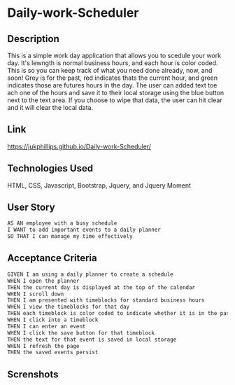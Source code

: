 # Daily-work-Scheduler

## Description

This is a simple work day application that allows you to scedule your work day. It's lewngth is normal business hours, and each hour is color coded. This is so you can keep track of what you need done already, now, and soon! Grey is for the past, red indicates thats the current hour, and green indicates those are futures hours in the day. The user can added text toe ach one of the hours and save it to their local storage using the blue button next to the text area. If you choose to wipe that data, the user can hit clear and it will clear the local data.

## Link

https://jukphillips.github.io/Daily-work-Scheduler/

## Technologies Used

HTML, CSS, Javascript, Bootstrap, Jquery, and Jquery Moment

## User Story

```md
AS AN employee with a busy schedule
I WANT to add important events to a daily planner
SO THAT I can manage my time effectively
```

## Acceptance Criteria

```md
GIVEN I am using a daily planner to create a schedule
WHEN I open the planner
THEN the current day is displayed at the top of the calendar
WHEN I scroll down
THEN I am presented with timeblocks for standard business hours
WHEN I view the timeblocks for that day
THEN each timeblock is color coded to indicate whether it is in the past, present, or future
WHEN I click into a timeblock
THEN I can enter an event
WHEN I click the save button for that timeblock
THEN the text for that event is saved in local storage
WHEN I refresh the page
THEN the saved events persist
```

## Screnshots
